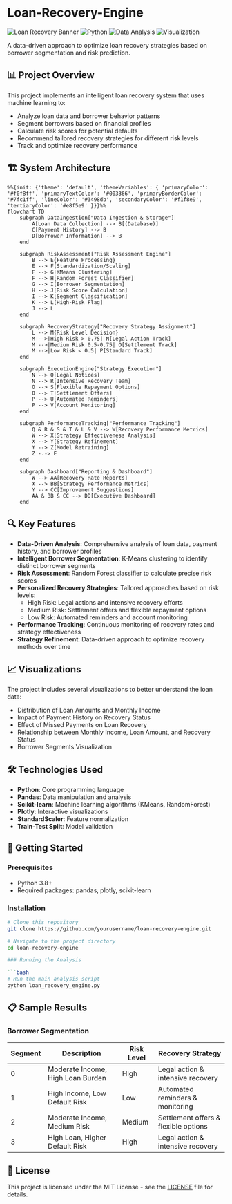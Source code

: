 # Loan-Recovery-Engine

![Loan Recovery Banner](https://img.shields.io/badge/Project-Loan%20Recovery-blue)
![Python](https://img.shields.io/badge/Python-3.8%2B-brightgreen)
![Data Analysis](https://img.shields.io/badge/Data%20Analysis-Pandas%20%7C%20Scikit--learn-orange)
![Visualization](https://img.shields.io/badge/Visualization-Plotly-9cf)

A data-driven approach to optimize loan recovery strategies based on borrower segmentation and risk prediction.

## 📊 Project Overview

This project implements an intelligent loan recovery system that uses machine learning to:
- Analyze loan data and borrower behavior patterns
- Segment borrowers based on financial profiles
- Calculate risk scores for potential defaults
- Recommend tailored recovery strategies for different risk levels
- Track and optimize recovery performance

## 🏗️ System Architecture

```mermaid
%%{init: {'theme': 'default', 'themeVariables': { 'primaryColor': '#f0f8ff', 'primaryTextColor': '#003366', 'primaryBorderColor': '#7fc1ff', 'lineColor': '#3498db', 'secondaryColor': '#f1f8e9', 'tertiaryColor': '#e8f5e9' }}}%%
flowchart TD
    subgraph DataIngestion["Data Ingestion & Storage"]
        A[Loan Data Collection] --> B[(Database)]
        C[Payment History] --> B
        D[Borrower Information] --> B
    end

    subgraph RiskAssessment["Risk Assessment Engine"]
        B --> E{Feature Processing}
        E --> F[Standardization/Scaling]
        F --> G[KMeans Clustering]
        F --> H[Random Forest Classifier]
        G --> I[Borrower Segmentation]
        H --> J[Risk Score Calculation]
        I --> K[Segment Classification]
        K --> L[High-Risk Flag]
        J --> L
    end

    subgraph RecoveryStrategy["Recovery Strategy Assignment"]
        L --> M{Risk Level Decision}
        M -->|High Risk > 0.75| N[Legal Action Track]
        M -->|Medium Risk 0.5-0.75| O[Settlement Track]
        M -->|Low Risk < 0.5| P[Standard Track]
    end

    subgraph ExecutionEngine["Strategy Execution"]
        N --> Q[Legal Notices]
        N --> R[Intensive Recovery Team]
        O --> S[Flexible Repayment Options]
        O --> T[Settlement Offers]
        P --> U[Automated Reminders]
        P --> V[Account Monitoring]
    end

    subgraph PerformanceTracking["Performance Tracking"]
        Q & R & S & T & U & V --> W[Recovery Performance Metrics]
        W --> X[Strategy Effectiveness Analysis]
        X --> Y[Strategy Refinement]
        Y --> Z[Model Retraining]
        Z -.-> E
    end

    subgraph Dashboard["Reporting & Dashboard"]
        W --> AA[Recovery Rate Reports]
        X --> BB[Strategy Performance Metrics]
        Y --> CC[Improvement Suggestions]
        AA & BB & CC --> DD[Executive Dashboard]
    end
```

## 🔍 Key Features

- **Data-Driven Analysis**: Comprehensive analysis of loan data, payment history, and borrower profiles
- **Intelligent Borrower Segmentation**: K-Means clustering to identify distinct borrower segments
- **Risk Assessment**: Random Forest classifier to calculate precise risk scores
- **Personalized Recovery Strategies**: Tailored approaches based on risk levels:
  - High Risk: Legal actions and intensive recovery efforts
  - Medium Risk: Settlement offers and flexible repayment options
  - Low Risk: Automated reminders and account monitoring
- **Performance Tracking**: Continuous monitoring of recovery rates and strategy effectiveness
- **Strategy Refinement**: Data-driven approach to optimize recovery methods over time

## 📈 Visualizations

The project includes several visualizations to better understand the loan data:
- Distribution of Loan Amounts and Monthly Income
- Impact of Payment History on Recovery Status
- Effect of Missed Payments on Loan Recovery
- Relationship between Monthly Income, Loan Amount, and Recovery Status
- Borrower Segments Visualization

## 🛠️ Technologies Used

- **Python**: Core programming language
- **Pandas**: Data manipulation and analysis
- **Scikit-learn**: Machine learning algorithms (KMeans, RandomForest)
- **Plotly**: Interactive visualizations
- **StandardScaler**: Feature normalization
- **Train-Test Split**: Model validation

## 🚀 Getting Started

### Prerequisites
- Python 3.8+
- Required packages: pandas, plotly, scikit-learn

### Installation

```bash
# Clone this repository
git clone https://github.com/yourusername/loan-recovery-engine.git

# Navigate to the project directory
cd loan-recovery-engine

### Running the Analysis

```bash
# Run the main analysis script
python loan_recovery_engine.py
```

## 📋 Sample Results

### Borrower Segmentation
| Segment | Description | Risk Level | Recovery Strategy |
|---------|-------------|------------|-------------------|
| 0 | Moderate Income, High Loan Burden | High | Legal action & intensive recovery |
| 1 | High Income, Low Default Risk | Low | Automated reminders & monitoring |
| 2 | Moderate Income, Medium Risk | Medium | Settlement offers & flexible options |
| 3 | High Loan, Higher Default Risk | High | Legal action & intensive recovery |

## 📄 License

This project is licensed under the MIT License - see the [LICENSE](LICENSE) file for details.
